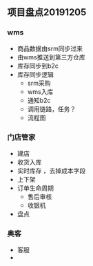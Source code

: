 ## 项目盘点20191205



### wms

- 商品数据由srm同步过来
- 由wms推送到第三方仓库
- 库存同步到b2c
- 库存同步逻辑
  - srm采购
  - wms入库
  - 通知b2c
  - 调用链路，任务？
  - 流程图



### 门店管家

- 建店
- 收货入库
- 实时库存 ，去掉成本字段
- 上下架
- 订单生命周期
  - 售后审核
  - 收银机
- 盘点

### 奥客

- 客服
-  

